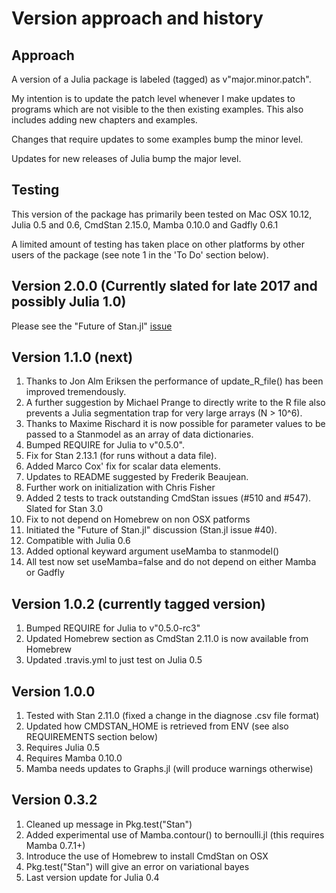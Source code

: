 # Version approach and history

## Approach

A version of a Julia package is labeled (tagged) as v"major.minor.patch".

My intention is to update the patch level whenever I make updates to programs which are not
visible to the then existing examples. This also includes adding new chapters and examples.

Changes that require updates to some examples bump the minor level.

Updates for new releases of Julia bump the major level.

## Testing

This version of the package has primarily been tested on Mac OSX 10.12, Julia 0.5 and 0.6, CmdStan 2.15.0, Mamba 0.10.0 and Gadfly 0.6.1

A limited amount of testing has taken place on other platforms by other users of the package (see note 1 in the 'To Do' section below).

## Version 2.0.0 (Currently slated for late 2017 and possibly Julia 1.0)

Please see the "Future of Stan.jl" [issue](https://github.com/goedman/Stan.jl/issues/40)

## Version 1.1.0 (next)
 
1. Thanks to Jon Alm Eriksen the performance of update_R_file() has been improved tremendously. 
1. A further suggestion by Michael Prange to directly write to the R file also prevents a Julia segmentation trap for very large arrays (N > 10^6).
1. Thanks to Maxime Rischard it is now possible for parameter values to be passed to a Stanmodel as an array of data dictionaries.
1. Bumped REQUIRE for Julia to v"0.5.0".
1. Fix for Stan 2.13.1 (for runs without a data file).
1. Added Marco Cox' fix for scalar data elements.
1. Updates to README suggested by Frederik Beaujean.
1. Further work on initialization with Chris Fisher
1. Added 2 tests to track outstanding CmdStan issues (#510 and #547). Slated for Stan 3.0
1. Fix to not depend on Homebrew on non OSX patforms
1. Initiated the "Future of Stan.jl" discussion (Stan.jl issue #40).
1. Compatible with Julia 0.6
1. Added optional keyward argument useMamba to stanmodel()
1. All test now set useMamba=false and do not depend on either Mamba or Gadfly

## Version 1.0.2 (currently tagged version)

1. Bumped REQUIRE for Julia to v"0.5.0-rc3"
2. Updated Homebrew section as CmdStan 2.11.0 is now available from Homebrew
3. Updated .travis.yml to just test on Julia 0.5

## Version 1.0.0

1. Tested with Stan 2.11.0 (fixed a change in the diagnose .csv file format)
2. Updated how CMDSTAN_HOME is retrieved from ENV (see also REQUIREMENTS section below)
3. Requires Julia 0.5
4. Requires Mamba 0.10.0
5. Mamba needs updates to Graphs.jl (will produce warnings otherwise)

## Version 0.3.2

1. Cleaned up message in Pkg.test("Stan")
2. Added experimental use of Mamba.contour() to bernoulli.jl (this requires Mamba 0.7.1+)
3. Introduce the use of Homebrew to install CmdStan on OSX
4. Pkg.test("Stan") will give an error on variational bayes
5. Last version update for Julia 0.4



